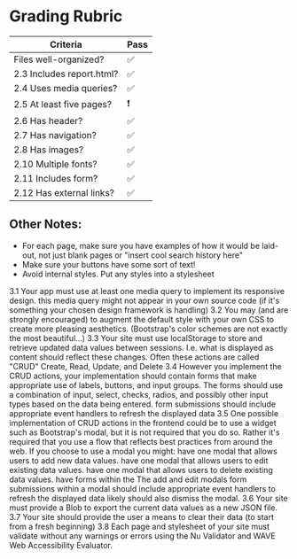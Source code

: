 # Grading Rubric

| Criteria                  | Pass |
| ------------------------- | ---- |
| Files well-organized?     | ✅    |
| 2.3 Includes report.html? | ✅    |
| 2.4 Uses media queries?   | ✅    |
| 2.5 At least five pages?  | ❗    |
| 2.6 Has header?           | ✅    |
| 2.7 Has navigation?       | ✅    |
| 2.8 Has images?           | ✅    |
| 2.10 Multiple fonts?      | ✅    |
| 2.11 Includes form?       | ✅    |
| 2.12 Has external links?      | ✅    |

## Other Notes:

* For each page, make sure you have examples of how it would be laid-out, not just blank pages or "insert cool search history here"
* Make sure your buttons have some sort of text!
* Avoid internal styles. Put any styles into a stylesheet

3.1
Your app must use at least one media query to implement its responsive design.
this media query might not appear in your own source code (if it's something your chosen design framework is handling)
3.2
You may (and are strongly encouraged) to augment the default style with your own CSS to create more pleasing aesthetics. (Bootstrap's color schemes are not exactly the most beautiful...)
3.3
Your site must use localStorage to store and retrieve updated data values between sessions. I.e. what is displayed as content should reflect these changes. Often these actions are called "CRUD" Create, Read, Update, and Delete
3.4
However you implement the CRUD actions, your implementation should contain forms that
make appropriate use of labels, buttons, and input groups. The forms should use a combination of input, select, checks, radios, and possibly other input types based on the data being entered.
form submissions should include appropriate event handlers to refresh the displayed data
3.5
One possible implementation of CRUD actions in the frontend could be to use a widget such as Bootstrap's modal, but it is not required that you do so. Rather it's required that you use a flow that reflects best practices from around the web. If you choose to use a modal you might:
have one modal that allows users to add new data values.
have one modal that allows users to edit existing data values.
have one modal that allows users to delete existing data values.
have forms within the The add and edit modals
form submissions within a modal should include appropriate event handlers to refresh the displayed data likely should also dismiss the modal.
3.6
Your site must provide a Blob to export the current data values as a new JSON file.
3.7
Your site should provide the user a means to clear their data (to start from a fresh beginning)
3.8
Each page and stylesheet of your site must validate without any warnings or errors using the Nu Validator and WAVE Web Accessibility Evaluator.